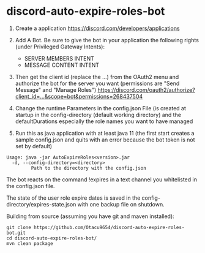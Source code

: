 # discord-auto-expire-roles-bot

1. Create a application https://discord.com/developers/applications

2. Add A Bot. Be sure to give the bot in your application the following rights (under Privileged Gateway Intents):
   - SERVER MEMBERS INTENT
   - MESSAGE CONTENT INTENT

3. Then get the client id (replace the ...) from the OAuth2 menu and authorize the bot for the server you
want (permissions are "Send Message" and "Manage Roles")
https://discord.com/oauth2/authorize?client_id=...&scope=bot&permissions=268437504

4. Change the runtime Parameters in the config.json File (is created at startup in the config-directory (default working directory) and the defaultDurations
especially the role names you want to have managed

5. Run this as java application with at least java 11 (the first start creates a sample config.json and quits with an error because the bot token is not set by default)

```
Usage: java -jar AutoExpireRoles<version>.jar
  -d, --config-directory=<directory>
         Path to the directory with the config.json
```

The bot reacts on the command !expires in a text channel you whitelisted in the config.json file.

The state of the user role expire dates is saved in the config-directory/expires-state.json with one backup file on shutdown.

Building from source (assuming you have git and maven installed):
```
git clone https://github.com/Otacu9654/discord-auto-expire-roles-bot.git
cd discord-auto-expire-roles-bot/
mvn clean package
```

